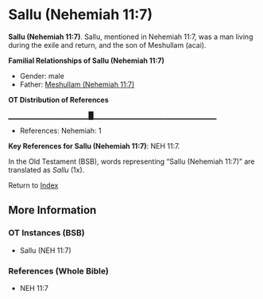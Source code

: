 # Sallu (Nehemiah 11:7)
**Sallu (Nehemiah 11:7)**. 
Sallu, mentioned in Nehemiah 11:7, was a man living during the exile and return, and the son of Meshullam (acai). 




**Familial Relationships of Sallu (Nehemiah 11:7)**


* Gender: male
* Father: [Meshullam (Nehemiah 11:7)](Meshullam.17.md)


**OT Distribution of References**

▁▁▁▁▁▁▁▁▁▁▁▁▁▁▁█▁▁▁▁▁▁▁▁▁▁▁▁▁▁▁▁▁▁▁▁▁▁▁
* References: Nehemiah: 1



**Key References for Sallu (Nehemiah 11:7)**: 
NEH 11:7. 


In the Old Testament (BSB), words representing “Sallu (Nehemiah 11:7)” are translated as 
*Sallu* (1x). 




Return to [Index](00-Index.md)

## More Information

### OT Instances (BSB)

* Sallu (NEH 11:7)



### References (Whole Bible)

* NEH 11:7




